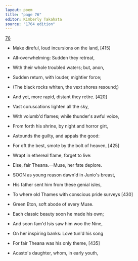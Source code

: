 ```yaml
---
layout: poem
title: "page 76"
editor: Kimberly Takahata
source: "1764 edition"
---
```



[76]()

- Make direful, loud incursions on the land, [415]
- All-overwhelming: Sudden they retreat,
- With their whole troubled waters; but, anon,
- Sudden return, with louder, mightier force;
- (The black rocks whiten, the vext shores resound;)
- And yet, more rapid, distant they retire. [420]
- Vast coruscations lighten all the sky,
- With volumb'd flames; while thunder's awful voice,
- From forth his shrine, by night and horror girt,
- Astounds the guilty, and appals the good:
- For oft the best, smote by the bolt of heaven, [425]
- Wrapt in ethereal flame, forget to live:
- Else, fair Theana.—Muse, her fate deplore.

- SOON as young reason dawn'd in Junio's breast,
- His father sent him from these genial isles,
- To where old Thames with conscious pride surveys [430]
- Green Eton, soft abode of every Muse.
- Each classic beauty soon he made his own;
- And soon fam'd Isis saw him woo the Nine,
- On her inspiring banks: Love tun'd his song
- For fair Theana was his only theme, [435]
- Acasto's daughter, whom, in early youth,